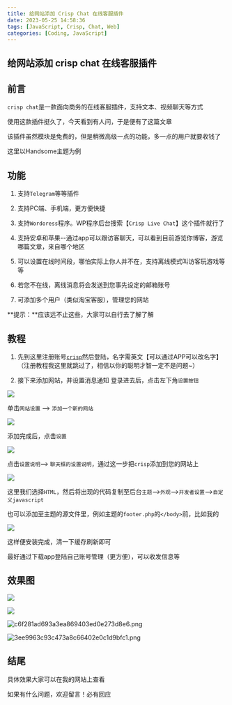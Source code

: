 ```yaml
---
title: 给网站添加 Crisp Chat 在线客服插件
date: 2023-05-25 14:58:36
tags: [JavaScript, Crisp, Chat, Web]
categories: [Coding, JavaScript]
---
```


给网站添加 crisp chat 在线客服插件
-----------------------

前言
--

`crisp chat`是一款面向商务的在线客服插件，支持文本、视频聊天等方式

使用这款插件挺久了，今天看到有人问，于是便有了这篇文章

该插件虽然模块是免费的，但是稍微高级一点的功能，多一点的用户就要收钱了

这里以Handsome主题为例

功能
--

1. 支持`Telegram`等等插件

2. 支持PC端、手机端，更方便快捷

3. 支持`Wordoress`程序。WP程序后台搜索【`Crisp Live Chat`】这个插件就行了

4. 支持安卓和苹果--通过app可以跟访客聊天，可以看到目前游览你博客，游览哪篇文章，来自哪个地区

5. 可以设置在线时间段，哪怕实际上你人并不在，支持离线模式叫访客玩游戏等等

6. 若您不在线，离线消息将会发送到您事先设定的邮箱账号

7. 可添加多个用户（类似淘宝客服），管理您的网站

**提示：**应该远不止这些，大家可以自行去了解了解

教程
--

1. 先到这里注册账号[`crisp`](https://app.crisp.chat/initiate/signup/)然后登陆，名字需英文【可以通过APP可以改名字】 （注册教程我这里就跳过了，相信以你的聪明才智一定不是问题~）

2. 接下来添加网站，并设置消息通知 登录进去后，点击左下角`设置按钮`

![](https://s2.loli.net/2023/07/13/GMWoq75SHFfX4dA.png)

单击`网站设置` --> `添加一个新的网站`

![](https://s2.loli.net/2023/07/13/c5LghzQ3Ba9vtIM.png)

添加完成后，点击`设置`

![](https://s2.loli.net/2023/07/13/uRDa5I8XrmJVvTj.png)

点击`设置说明`\--> `聊天框的设置说明`，通过这一步把`crisp`添加到您的网站上

![](https://s2.loli.net/2023/07/13/cfYCLxOJByGhFKi.png)

这里我们选择`HTML`，然后将出现的代码复制至后台`主题`\-->`外观`\-->`开发者设置`\-->`自定义javascript`

也可以添加至主题的源文件里，例如主题的`footer.php`的`</body>`前，比如我的

![](https://s2.loli.net/2023/07/13/XSWGlVTpc6tFKin.png)

这样便安装完成，清一下缓存刷新即可

最好通过下载app登陆自己账号管理（更方便），可以收发信息等

效果图
---

![](https://s2.loli.net/2023/07/13/Uu7DSsYQN6C1nKX.png)

![](https://s2.loli.net/2023/07/13/8LkPx4CrfaH3WJK.png)

![c6f281ad693a3ea869403ed0e273d8e6.png](https://s2.loli.net/2023/07/13/rQK1bi63ZwgmsCd.png)

![3ee9963c93c473a8c66402e0c1d9bfc1.png](https://s2.loli.net/2023/07/13/6WyKOMe2irDluPF.png)

结尾
--

具体效果大家可以在我的网站上查看

如果有什么问题，欢迎留言！必有回应
